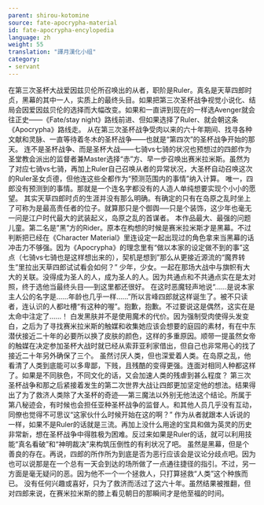 ```yaml
---
parent: shirou-kotomine
source: fate-apocrypha-material
id: fate-apocrypha-encylopedia
language: zh
weight: 55
translation: "譯月漢化小组"
category:
- servant
---
```


在第三次圣杯大战爱因兹贝伦所召唤出的从者，职阶是Ruler。真名是天草四郎时贞，黑幕的其中一人，实质上的最终头目。如果把第三次圣杯战争视觉小说化、结局会因爱因兹贝伦的选择而大幅改变。如果和一直讲到现在的一样选Avenger就会往正史——《Fate/stay night》路线前进、但如果选择了Ruler、就会朝这条《Apocrypha》路线走。
从在第三次圣杯战争受肉以来的六十年期间、找寻各种文献和灵脉、一直等待着冬木的圣杯战争——也就是“第四次”的圣杯战争开始的那天。
连不是圣杯战争、而是圣杯大战——七骑vs七骑的状况也预想过的四郎作为圣堂教会派出的监督者兼Master选择“赤”方、早一步召唤出赛米拉米斯。虽然为了对应七骑vs七骑，再加上Ruler自己召唤从者的异常状况，大圣杯自动召唤这次的Ruler圣女贞德，但他连这些全都作为“预测范围内的事情”纳入计算。
唯一，四郎没有预测到的事情。那就是一个连名字都没有的人造人单纯想要实现个小小的愿望。
其实天草四郎时贞的生涯并没有那么明确。有确定的只有在岛原之乱时坐上了可称为是最高责任者的位子。就算那只是个御舆──只是个装饰，这少年也毫无一问是江户时代最大的武装起义，岛原之乱的首谋者。
本作品最大、最强的问题儿童。第二名是”黑”方的Rider。原本在构想的时候是赛米拉米斯才是黑幕。不过判断把已经在《Character Material》里连设定一起出现过的角色拿来当黑幕的话冲击力不够强。因为《Apocrypha》的理念里有“做以本家的设定做不到的事”这点（七骑vs七骑也是这样想出来的），契机是想到”那么从更接近源流的“魔界转生”里拉出天草四郎试试看会如何？”
少年，少女。一起在那场大战中与旗帜有大大的关联。没得成为圣人的人，成为圣人的人。因为共通点和不共通点实在是太对照，终于选他当最终头目──到这里都还很好。
在这时恶魔轻声地说“……是说本家主人公的名字是……年龄也几乎一样……”所以言峰四郎就这样诞生了。被不只读者，连认识的人都吐槽“有这种的喔”。抱歉，抱歉。不过要说这是偶然，这实在是太命中注定了……！
白发黑肤并不是使用魔术的代价。因为强制受肉使得头发变白，之后为了寻找赛米拉米斯的触媒和收集她应该会想要的庭园的素材，有在中东潜伏接近二十年的必要所以换了皮肤的颜色，这样的多重原因。顺带一提虽然女帝的触媒在决定参加圣杯大战时就已经从索菲亚利家借出，但自己也非常用心的找了接近二十年另外确保了三个。
虽然讨厌人类，但也深爱着人类。在岛原之乱，他看清了人类到底能可以多卑鄙，下贱，且残酷的变得更强。连面对相同人种都这样了。如果是不同肤色，不同文化的话，又会加速人类的残虐到甚么程度？
第三次圣杯战争和那之后紧接着发生的第二次世界大战让四郎更加坚定他的想法。结果得出了为了救济人类除了大圣杯的奇迹──第三魔法以外别无他法这个结论。所属于第八秘迹会，有时候也会担任亚种圣杯战争的监督人。和其他人员几乎没有互动，同僚也觉得不可思议“这家伙什么时候开始在这的啊？”
作为从者就跟本人诉说的一样，如果不是Ruler的话就是三流。再加上没什么用途的宝具和做为英灵的历史非常新，想在圣杯战争中得胜极为困难。反过来如果是Ruler的话，就可以利用技能“真名看破”和“神明裁决”来构筑压倒性的有利状况了吧。
虽然是黑幕，但是个善良的存在。再说，四郎的所作所为到底是否为恶行应该会是议论分歧点吧。因为也可以说那是在一个总有一天会到达的场所做了一点通往捷径的指引。不过，另一方面是毫无疑问的恶。因为他不一个一个拯救人，只打算拯救“人类”这个种族而已。
没有任何兴趣或喜好，只为了救济而活过了这六十年。虽然结果被推翻，但对四郎来说，在赛米拉米斯的膝上看见朝日的那瞬间才是他至福的时间。

